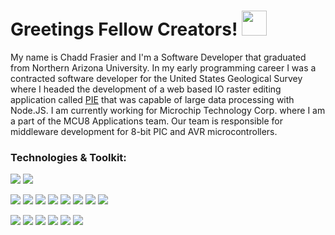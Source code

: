 # Greetings Fellow Creators! <img src="https://raw.githubusercontent.com/MartinHeinz/MartinHeinz/master/wave.gif" width="40px">

My name is Chadd Frasier and I'm a Software Developer that graduated from Northern Arizona University. In my early programming career I was a contracted software developer for the United States Geological Survey where I headed the development of a web based IO raster editing application called [PIE](https://github.com/ChaddFrasier/PIE) that was capable of large data processing with Node.JS. I am currently working for Microchip Technology Corp. where I am a part of the MCU8 Applications team. Our team is responsible for middleware development for 8-bit PIC and AVR microcontrollers.


### Technologies & Toolkit:
![](https://img.shields.io/badge/OS-Linux-informational?style=plastic&logo=linux&logoColor=white&color=2496ED)
![](https://img.shields.io/badge/IDE-VS_Code-informational?style=plastic&logo=visual-studio-code&logoColor=white&color=007ACC)

![](https://img.shields.io/badge/Lang-C-informational?style=plastic&logo=c&logoColor=white&color=A8B9CC)
![](https://img.shields.io/badge/Lang-C++-informational?style=plastic&logo=c%2B%2B&logoColor=white&color=00599C)
![](https://img.shields.io/badge/Lang-C_Sharp-informational?style=plastic&logo=c-sharp&logoColor=white&color=239120)
![](https://img.shields.io/badge/Lang-JavaScript-informational?style=plastic&logo=javascript&logoColor=white&color=FFFF00)
![](https://img.shields.io/badge/Lang-TypeScript-informational?style=plastic&logo=javascript&logoColor=white&color=F7DF1E)
![](https://img.shields.io/badge/Lang-Python-informational?style=plastic&logo=python&logoColor=white&color=3776AB)
![](https://img.shields.io/badge/Lang-Php-informational?style=plastic&logo=php&logoColor=white&color=777BB4)
![](https://img.shields.io/badge/Lang-R-informational?style=plastic&logo=r&logoColor=white&color=276DC3)

![](https://img.shields.io/badge/Tools-Anaconda-informational?style=plastic&logo=anaconda&logoColor=white&color=44A833)
![](https://img.shields.io/badge/Tools-CMake-informational?style=plastic&logo=cmake&logoColor=white&color=064F8C)
![](https://img.shields.io/badge/Tools-Cypress-informational?style=plastic&logo=cypress&logoColor=white&color=172023)
![](https://img.shields.io/badge/Tools-Docker-informational?style=plastic&logo=docker&logoColor=white&color=2981e6)
![](https://img.shields.io/badge/Tools-Node.js-informational?style=plastic&logo=node.js&logoColor=white&color=339933)
![](https://img.shields.io/badge/Tools-Unity-informational?style=plastic&logo=unity&logoColor=white&color=000000)

<!--
**ChaddFrasier/ChaddFrasier** is a ✨ _special_ ✨ repository because its `README.md` (this file) appears on your GitHub profile.

Here are some ideas to get you started:

- 🔭 I’m currently working on ...
- 🌱 I’m currently learning ...
- 👯 I’m looking to collaborate on ...
- 🤔 I’m looking for help with ...
- 💬 Ask me about ...
- 📫 How to reach me: ...
- 😄 Pronouns: ...
- ⚡ Fun fact: ...
-->
